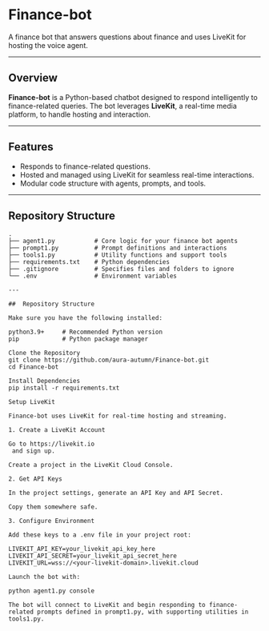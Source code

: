 # Finance-bot

A finance bot that answers questions about finance and uses LiveKit for hosting the voice agent.

---

##  Overview

**Finance-bot** is a Python-based chatbot designed to respond intelligently to finance-related queries. 
The bot leverages **LiveKit**, a real-time media platform, to handle hosting and interaction.

---

##  Features

- Responds to finance-related questions.
- Hosted and managed using LiveKit for seamless real-time interactions.
- Modular code structure with agents, prompts, and tools.

---

##  Repository Structure

```text
.
├── agent1.py           # Core logic for your finance bot agents
├── prompt1.py          # Prompt definitions and interactions
├── tools1.py           # Utility functions and support tools
├── requirements.txt    # Python dependencies
├── .gitignore          # Specifies files and folders to ignore
└── .env                # Environment variables

---

##  Repository Structure

Make sure you have the following installed:

python3.9+     # Recommended Python version
pip            # Python package manager

Clone the Repository
git clone https://github.com/aura-autumn/Finance-bot.git
cd Finance-bot

Install Dependencies
pip install -r requirements.txt

Setup LiveKit

Finance-bot uses LiveKit for real-time hosting and streaming.

1. Create a LiveKit Account

Go to https://livekit.io
 and sign up.

Create a project in the LiveKit Cloud Console.

2. Get API Keys

In the project settings, generate an API Key and API Secret.

Copy them somewhere safe.

3. Configure Environment

Add these keys to a .env file in your project root:

LIVEKIT_API_KEY=your_livekit_api_key_here
LIVEKIT_API_SECRET=your_livekit_api_secret_here
LIVEKIT_URL=wss://<your-livekit-domain>.livekit.cloud

Launch the bot with:

python agent1.py console

The bot will connect to LiveKit and begin responding to finance-related prompts defined in prompt1.py, with supporting utilities in tools1.py.
